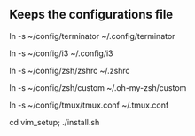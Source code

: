 Keeps the configurations file
-----------------------------

ln -s ~/config/terminator ~/.config/terminator

ln -s ~/config/i3 ~/.config/i3

ln -s ~/config/zsh/zshrc ~/.zshrc

ln -s ~/config/zsh/custom ~/.oh-my-zsh/custom

ln -s ~/config/tmux/tmux.conf ~/.tmux.conf

cd vim_setup; ./install.sh
